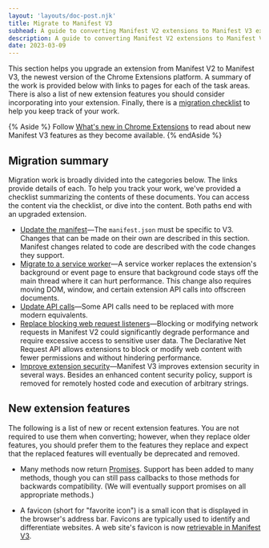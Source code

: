 ```yaml
---
layout: 'layouts/doc-post.njk'
title: Migrate to Manifest V3
subhead: A guide to converting Manifest V2 extensions to Manifest V3 extensions.
description: A guide to converting Manifest V2 extensions to Manifest V3 extensions.
date: 2023-03-09
---
```


This section helps you upgrade an extension from Manifest V2 to Manifest V3, the newest version of the Chrome Extensions platform. A summary of the work is provided below with links to pages for each of the task areas. There is also a list of new extension features you should consider incorporating into your extension. Finally, there is a [migration checklist](/docs/extensions/migrating/checklist) to help you keep track of your work.

{% Aside %}
Follow [What's new in Chrome Extensions](/docs/extensions/whatsnew/) to read about new Manifest V3 features as they become available.
{% endAside %}

## Migration summary

Migration work is broadly divided into the categories below. The links provide details of each. To help you track your work, we've provided a checklist summarizing the contents of these documents. You can access the content via the checklist, or dive into the content. Both paths end with an upgraded extension. 

* [Update the manifest](/docs/extensions/migrating/manifest/)&mdash;The `manifest.json` must be specific to V3. Changes that can be made on their own are described in this section. Manifest changes related to code are described with the code changes they support.
* [Migrate to a service worker](/docs/extensions/migrating/to-service-workers/)&mdash;A service worker replaces the extension's background or event page to ensure that background code stays off the main thread where it can hurt performance. This change also requires moving DOM, window, and certain extension API calls into offscreen documents. 
* [Update API calls](/docs/extensions/migrating/api-calls)&mdash;Some API calls need to be replaced with more modern equivalents. 
* [Replace blocking web request listeners](/docs/extensions/migrating/blocking-web-requests)&mdash;Blocking or modifying network requests in Manifest V2 could significantly degrade performance and require excessive access to sensitive user data. The Declarative Net Request API allows extensions to block or modify web content with fewer permissions and without hindering performance.
* [Improve extension security](/docs/extensions/migrating/improve-security)&mdash;Manifest V3 improves extension security in several ways. Besides an enhanced content security policy, support is removed for remotely hosted code and execution of arbitrary strings. 

## New extension features 

The following is a list of new or recent extension features. You are not required to use them when converting; however, when they replace older features, you should prefer them to the features they replace and expect that the replaced features will eventually be deprecated and removed.

* Many methods now return [Promises](/docs/extensions/mv3/intro/mv3-overview#promises). Support has been added to many methods, though you can still pass callbacks to those methods for backwards compatibility. (We will eventually support promises on all appropriate methods.)

* A favicon (short for "favorite icon") is a small icon that is displayed in the browser's address bar. Favicons are typically used to identify and differentiate websites. A web site's favicon is now [retrievable in Manifest V3](/docs/extensions/mv3/favicon/).